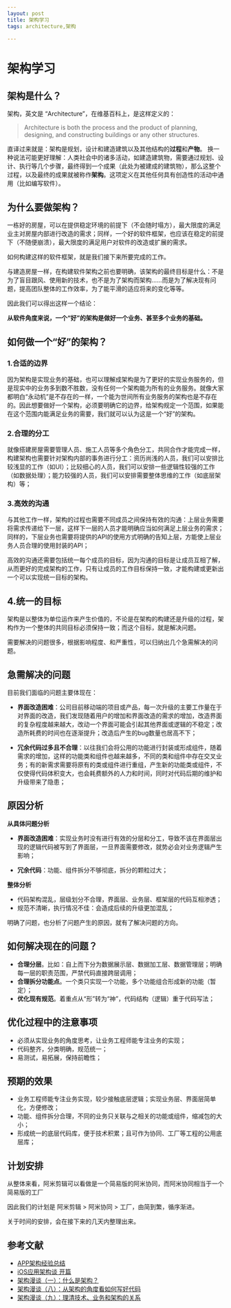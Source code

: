 ```yaml
---
layout: post
title: 架构学习
tags: architecture,架构

---
```


# 架构学习

## 架构是什么？

架构，英文是 “Architecture”，在维基百科上，是这样定义的：

> Architecture is both the process and the product of planning, designing, and constructing buildings or any other structures.

直译过来就是：架构是规划，设计和建造建筑以及其他结构的**过程**和**产物**。
换一种说法可能更好理解：人类社会中的诸多活动，如建造建筑物，需要通过规划、设计、执行等几个步骤，最终得到一个成果（此处为被建成的建筑物），那么这整个过程，以及最终的成果就被称作**架构**。这项定义在其他任何具有创造性的活动中通用（比如编写软件）。

## 为什么要做架构？

一栋好的房屋，可以在提供稳定环境的前提下（不会随时塌方），最大限度的满足业主对房屋内部进行改造的需求；同样，一个好的软件框架，也应该在稳定的前提下（不随便崩溃），最大限度的满足用户对软件的改造或扩展的需求。

如何构建这样的软件框架，就是我们接下来所要完成的工作。

与建造房屋一样，在构建软件架构之前也要明确，该架构的最终目标是什么：不是为了盲目跟风、使用新的技术，也不是为了架构而架构……而是为了解决现有问题，提高团队整体的工作效率，为了能平滑的适应将来的变化等等。

因此我们可以得出这样一个结论：

**从软件角度来说，一个“好”的架构是做好一个业务、甚至多个业务的基础。**

## 如何做一个“好”的架构？

### 1.合适的边界

因为架构是实现业务的基础，也可以理解成架构是为了更好的实现业务服务的，但是现实中的业务多到数不胜数，没有任何一个架构能为所有的业务服务。就像大家都明白“永动机”是不存在的一样，一个能为世间所有业务服务的架构也是不存在的。因此想要做好一个架构，必须要明确它的边界，给架构规定一个范围，如果能在这个范围内能满足业务的需要，我们就可以认为这是一个“好”的架构。

### 2.合理的分工

就像搭建房屋需要管理人员、施工人员等多个角色分工，共同合作才能完成一样，构建架构也需要针对架构内部的事务进行分工：资历尚浅的人员，我们可以安排比较浅显的工作（如UI）；比较细心的人员，我们可以安排一些逻辑性较强的工作（如数据处理）；能力较强的人员，我们可以安排需要整体思维的工作（如底层架构）等；

### 3.高效的沟通

与其他工作一样，架构的过程也需要不同成员之间保持有效的沟通：上层业务需要将需求传递给下一层，这样下一层的人员才能明确应当如何满足上层业务的需求；同样的，下层业务也需要将提供的API的使用方式明确的告知上层，方能使上层业务人员合理的使用封装的API；

高效的沟通还需要包括统一每个成员的目标，因为沟通的目标是让成员互相了解，从而更好的完成架构的工作，只有让成员的工作目标保持一致，才能构建或更新出一个可以实现统一目标的架构。

## 4.统一的目标

架构是以整体为单位运作来产生价值的，不论是在架构的构建还是升级的过程，架构作为一个整体的共同目标必须保持一致；而这个目标，就是解决问题。


需要解决的问题很多，根据影响程度、和严重性，可以归纳出几个急需解决的问题。

## 急需解决的问题

目前我们面临的问题主要体现在：

* **界面改造困难**：公司目前移动端的项目或产品，每一次升级的主要工作量在于对界面的改造，我们发现随着用户的增加和界面改造的需求的增加，改造界面的复杂程度越来越大，改动一个界面可能会引起其他界面或逻辑的不稳定；改造所耗费的时间也在逐渐提升；改造后产生的bug数量也居高不下；

* **冗余代码过多且不合理**：以往我们会将公用的功能进行封装或形成组件，随着需求的增加，这样的功能类和组件也越来越多，不同的类和组件中存在交叉业务；有的新需求需要将原有的类或组件进行重组，产生新的功能类或组件，不仅使得代码体积变大，也会耗费额外的人力和时间，同时对代码后期的维护和升级带来了隐患；

## 原因分析

**从具体问题分析**

* **界面改造困难**：实现业务时没有进行有效的分层和分工，导致不该在界面层出现的逻辑代码被写到了界面层，一旦界面需要修改，就势必会对业务逻辑产生影响；

* **冗余代码**：功能、组件拆分不够彻底，拆分的颗粒过大；

**整体分析**

* 代码架构混乱，层级划分不合理，界面层、业务层、框架层的代码互相渗透；
* 规范不清晰，执行情况不佳：会造成后续的升级更加混乱；

明确了问题，也分析了问题产生的原因，就有了解决问题的方向。

## 如何解决现在的问题？

* **合理分层**。比如：自上而下分为数据展示层、数据加工层、数据管理层；明确每一层的职责范围，严禁代码直接跨层调用；
* **合理拆分功能点**。一个类只实现一个功能，多个功能组合形成新的功能（暂定）；
* **优化现有规范**。着重点从“形”转为“神”，代码结构（逻辑）重于代码写法；

## 优化过程中的注意事项

* 必须从实现业务的角度思考，让业务工程师能专注业务的实现；
* 代码整齐，分类明确，规范统一；
* 易测试，易拓展，保持前瞻性；

## 预期的效果

* 业务工程师能专注业务实现，较少接触底层逻辑；实现业务层、界面层简单化，方便修改；
* 功能、组件拆分合理，不同的业务只关联与之相关的功能或组件，缩减包的大小；
* 形成统一的底层代码库，便于技术积累；且可作为协同、工厂等工程的公用底层库；

## 计划安排

从整体来看，阿米剪辑可以看做是一个简易版的阿米协同，而阿米协同相当于一个简易版的工厂

因此我们的计划是 阿米剪辑 > 阿米协同 > 工厂，由简到繁，循序渐进。

关于时间的安排，会在接下来的几天内整理出来。


## 参考文献

* [APP架构经验总结](#http://keeganlee.me/post/architecture/20160303)
* [iOS应用架构谈 开篇](#https://casatwy.com/iosying-yong-jia-gou-tan-kai-pian.html#)
* [架构漫谈（一）：什么是架构？](#https://www.infoq.cn/articles/an-informal-discussion-on-architecture-part01)
* [架构漫谈（八）：从架构的角度看如何写好代码](#https://www.infoq.cn/article/an-informal-discussion-on-architecture-part08)
* [架构漫谈（九）：理清技术、业务和架构的关系](#https://www.infoq.cn/article/an-informal-discussion-on-architecture-part09)
